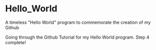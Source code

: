 # Hello_World
A timeless "Hello World" program to commemorate the creation of my Github

Going through the Github Tutorial for my Hello World program. Step 4 complete!

